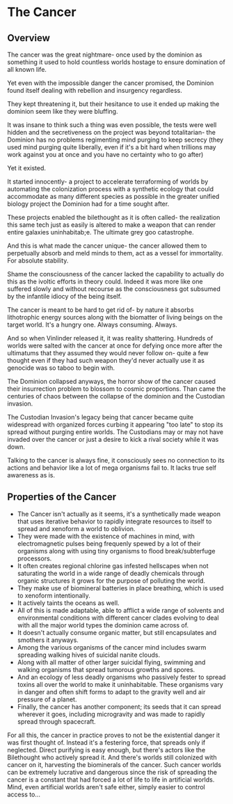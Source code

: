 # The Cancer

## Overview

The cancer was the great nightmare- once used by the dominion as something it used to hold countless worlds hostage to ensure domination of all known life.

Yet even with the impossible danger the cancer promised, the Dominion found itself dealing with rebellion and insurgency regardless.

They kept threatening it, but their hesitance to use it ended up making the dominion seem like they were bluffing.

It was insane to think such a thing was even possible, the tests were well hidden and the secretiveness on the project was beyond totalitarian- the Dominion has no problems regimenting mind purging to keep secrecy (they used mind purging quite liberally, even if it's a bit hard when trillions may work against you at once and you have no certainty who to go after)

Yet it existed.

It started innocently- a project to accelerate terraforming of worlds by automating the colonization process with a synthetic ecology that could accommodate as many different species as possible in the greater unified biology project the Dominion had for a time sought after.  

These projects enabled the bilethought as it is often called- the realization this same tech just as easily is altered to make a weapon that can render entire galaxies uninhabitab;e.  The ultimate grey goo catastrophe.

And this is what made the cancer unique- the cancer allowed them to perpetually absorb and meld minds to them, act as a vessel for immortality.  For absolute stability.

Shame the consciousness of the cancer lacked the capability to actually do this as the ivoltic efforts in theory could.  Indeed it was more like one suffered slowly and without recourse as the consciousness got subsumed by the infantile idiocy of the being itself.

The cancer is meant to be hard to get rid of- by nature it absorbs lithotrophic energy sources along with the biomatter of living beings on the target world.  It's a hungry one.  Always consuming.  Always.

And so when Vinlinder released it, it was reality shattering.  Hundreds of worlds were salted with the cancer at once for defying once more after the ultimatums that they assumed they would never follow on- quite a few thought even if they had such weapon they'd never actually use it as genocide was so taboo to begin with.

The Dominion collapsed anyways, the horror show of the cancer caused their insurrection problem to blossom to cosmic proportions.  Than came the centuries of chaos between the collapse of the dominion and the Custodian invasion.

The Custodian Invasion's legacy being that cancer became quite widespread with organized forces curbing it appearing "too late" to stop its spread without purging entire worlds.  The Custodians may or may not have invaded over the cancer or just a desire to kick a rival society while it was down.  

Talking to the cancer is always fine, it consciously sees no connection to its actions and behavior like a lot of mega organisms fail to.  It lacks true self awareness as is.

## Properties of the Cancer

- The Cancer isn't actually as it seems, it's a synthetically made weapon that uses iterative behavior to rapidly integrate resources to itself to spread and xenoform a world to oblivion.
- They were made with the existence of machines in mind, with electromagnetic pulses being frequenly spewed by a lot of their organisms along with using tiny organisms to flood break/subterfuge processors.
- It often creates regional chlorine gas infested hellscapes when not saturating the world in a wide range of deadly chemicals through organic structures it grows for the purpose of polluting the world.
- They make use of biomineral batteries in place breathing, which is used to xenoform intentionally.
- It actively taints the oceans as well.  
- All of this is made adaptable, able to afflict a wide range of solvents and environmental conditions with different cancer clades evolving to deal with all the major world types the dominion came across of.
- It doesn't actually consume organic matter, but still encapsulates and smothers it anyways.
- Among the various organisms of the cancer mind includes swarm spreading walking hives of suicidal nanite clouds.  
- Along with all matter of other larger suicidal flying, swimming and walking organisms that spread tumorous growths and spores.  
- And an ecology of less deadly organisms who passively fester to spread toxins all over the world to make it uninhabitable.  These organisms vary in danger and often shift forms to adapt to the gravity well and air pressure of a planet.  
- Finally, the cancer has another component; its seeds that it can spread wherever it goes, including microgravity and was made to rapidly spread through spacecraft.  

For all this, the cancer in practice proves to not be the existential danger it was first thought of.  Instead it's a festering force, that spreads only if neglected.  Direct purifying is easy enough, but there's actors like the Bilethought who actively spread it.  And there's worlds still colonized with cancer on it, harvesting the biominerals of the cancer.  Such cancer worlds can be extremely lucrative and dangerous since the risk of spreading the cancer is a constant that had forced a lot of life to life in artificial worlds.  Mind, even artificial worlds aren't safe either, simply easier to control access to...  
